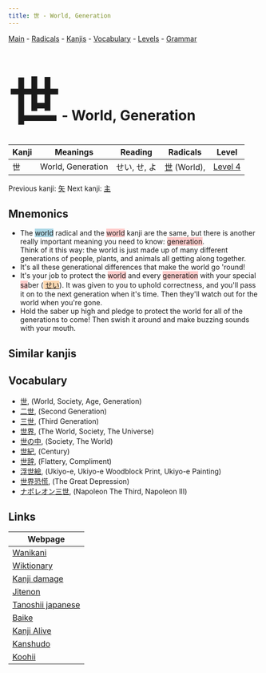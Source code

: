 ```yaml
---
title: 世 - World, Generation 
---
```


<style> bigfont {font-size: 100px}</style>
[Main](../README.md) -
[Radicals](../radicals.md) -
[Kanjis](../kanjis.md) -
[Vocabulary](../vocabulary.md) -
[Levels](../levels.md) -
[Grammar](../grammar.md)
# <bigfont> 世</bigfont> - World, Generation 

| Kanji | Meanings | Reading | Radicals | Level |
| --- | --- | --- | --- | --- |
| 世 | World, Generation | せい, せ, よ | [世](../radicals/世.md) (World),  | [Level 4](../levels/wk_level4.md) |

Previous kanji: [矢](矢.md) Next kanji: [主](主.md) 

## Mnemonics
 * The <span style="background-color:#ADD8E6"> world</span> radical and the <span style="background-color:#ffcccb"> world</span> kanji are the same, but there is another really important meaning you need to know: <span style="background-color:#ffcccb"> generation</span>. <br />Think of it this way: the world is just made up of many different generations of people, plants, and animals all getting along together.
* It's all these generational differences that make the world go 'round!
* It's your job to protect the <span style="background-color:#ffcccb"> world</span> and every <span style="background-color:#ffcccb"> generation</span> with your special <span style="background-color:#ffcccb"> sa</span>ber (<span style="background-color:#fed8b1"> [せい](https://jisho.org/search/せい)</span>). It was given to you to uphold correctness, and you'll pass it on to the next generation when it's time. Then they'll watch out for the world when you're gone.
* Hold the saber up high and pledge to protect the world for all of the generations to come! Then swish it around and make buzzing sounds with your mouth.


## Similar kanjis
 


## Vocabulary
 * [世](../vocabulary/世.md), (World, Society, Age, Generation)
* [二世](../vocabulary/世.md), (Second Generation)
* [三世](../vocabulary/世.md), (Third Generation)
* [世界](../vocabulary/世.md), (The World, Society, The Universe)
* [世の中](../vocabulary/世.md), (Society, The World)
* [世紀](../vocabulary/世.md), (Century)
* [世辞](../vocabulary/世.md), (Flattery, Compliment)
* [浮世絵](../vocabulary/世.md), (Ukiyo-e, Ukiyo-e Woodblock Print, Ukiyo-e Painting)
* [世界恐慌](../vocabulary/世.md), (The Great Depression)
* [ナポレオン三世](../vocabulary/世.md), (Napoleon The Third, Napoleon III)



## Links 

| Webpage |
| --- |
| [Wanikani          ](https://www.wanikani.com/kanji/世) |
| [Wiktionary        ](https://en.wiktionary.org/wiki/世) |
| [Kanji damage      ](http://www.kanjidamage.com/kanji/search?utf8=✓&q=世) |
| [Jitenon           ](https://jitenon.com/kanji/世) |
| [Tanoshii japanese ](https://www.tanoshiijapanese.com/dictionary/kanji.cfm?k=世) |
| [Baike             ](https://baike.baidu.com/item/世) |
| [Kanji Alive       ](https://app.kanjialive.com/世) |
| [Kanshudo          ](https://www.kanshudo.com/searchmn?q=世) |
| [Koohii            ](https://kanji.koohii.com/study/kanji/世) |
